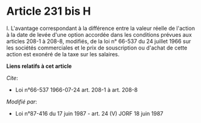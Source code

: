 # Article 231 bis H

I. L'avantage correspondant à la différence entre la valeur réelle de l'action à la date de levée d'une option accordée dans
les conditions prévues aux articles 208-1 à 208-8, modifiés, de la loi n° 66-537 du 24 juillet 1966 sur les sociétés
commerciales et le prix de souscription ou d'achat de cette action est exonéré de la taxe sur les salaires.

**Liens relatifs à cet article**

_Cite_:

  - Loi n°66-537 1966-07-24 art. 208-1 à art. 208-8

_Modifié par_:

  - Loi n°87-416 du 17 juin 1987 - art. 24 (V) JORF 18 juin 1987
